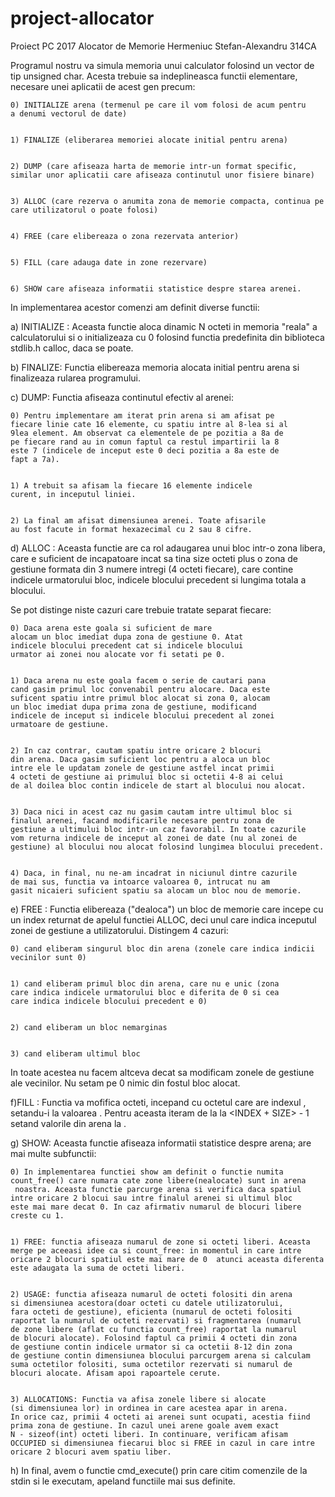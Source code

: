 # project-allocator
Proiect PC 2017
Alocator de Memorie
Hermeniuc Stefan-Alexandru 314CA




Programul nostru va simula memoria unui calculator folosind un vector de tip 
unsigned char. Acesta trebuie sa indeplineasca functii elementare, necesare 
unei aplicatii de acest gen precum:

	0) INITIALIZE arena (termenul pe care il vom folosi de acum pentru 
	a denumi vectorul de date)
	
	
	1) FINALIZE (eliberarea memoriei alocate initial pentru arena)
	
	
	2) DUMP (care afiseaza harta de memorie intr-un format specific, 
	similar unor aplicatii care afiseaza continutul unor fisiere binare) 
	
	
	3) ALLOC (care rezerva o anumita zona de memorie compacta, continua pe 
	care utilizatorul o poate folosi) 
	
	
	4) FREE (care elibereaza o zona rezervata anterior) 
	
	
	5) FILL (care adauga date in zone rezervare) 
	
	
	6) SHOW care afiseaza informatii statistice despre starea arenei. 
	
	
In implementarea acestor comenzi am definit diverse functii:



a) INITIALIZE <N>: Aceasta functie aloca dinamic N octeti in memoria 
"reala" a calculatorului si o initializeaza cu 0 folosind functia 
predefinita din biblioteca stdlib.h calloc, daca se poate.



b) FINALIZE: Functia elibereaza memoria alocata initial pentru arena si 
finalizeaza rularea programului.



c) DUMP: Functia afiseaza continutul efectiv al arenei:

	0) Pentru implementare am iterat prin arena si am afisat pe 
	fiecare linie cate 16 elemente, cu spatiu intre al 8-lea si al 
	9lea element. Am observat ca elementele de pe pozitia a 8a de 
	pe fiecare rand au in comun faptul ca restul impartirii la 8 
	este 7 (indicele de inceput este 0 deci pozitia a 8a este de 
	fapt a 7a). 
	
	
	1) A trebuit sa afisam la fiecare 16 elemente indicele 
	curent, in inceputul liniei. 
	
	
	2) La final am afisat dimensiunea arenei. Toate afisarile 
	au fost facute in format hexazecimal cu 2 sau 8 cifre.



d) ALLOC <SIZE>: Aceasta functie are ca rol adaugarea unui bloc intr-o 
zona libera, care e suficient de incapatoare incat sa tina size octeti 
plus o zona de gestiune formata din 3 numere intregi (4 octeti fiecare), 
care contine indicele urmatorului bloc, indicele blocului precedent si 
lungima totala a blocului. 
	
Se pot distinge niste cazuri care trebuie tratate separat fiecare: 

	0) Daca arena este goala si suficient de mare 
	alocam un bloc imediat dupa zona de gestiune 0. Atat 
	indicele blocului precedent cat si indicele blocului 
	urmator ai zonei nou alocate vor fi setati pe 0. 
	
	
	1) Daca arena nu este goala facem o serie de cautari pana 
	cand gasim primul loc convenabil pentru alocare. Daca este 
	suficent spatiu intre primul bloc alocat si zona 0, alocam 
	un bloc imediat dupa prima zona de gestiune, modificand 
	indicele de inceput si indicele blocului precedent al zonei
	urmatoare de gestiune. 
	
	
	2) In caz contrar, cautam spatiu intre oricare 2 blocuri 
	din arena. Daca gasim suficient loc pentru a aloca un bloc 
	intre ele le updatam zonele de gestiune astfel incat primii 
	4 octeti de gestiune ai primului bloc si octetii 4-8 ai celui 
	de al doilea bloc contin indicele de start al blocului nou alocat. 
	
	
	3) Daca nici in acest caz nu gasim cautam intre ultimul bloc si 
	finalul arenei, facand modificarile necesare pentru zona de 
	gestiune a ultimului bloc intr-un caz favorabil. In toate cazurile 
	vom returna indicele de inceput al zonei de date (nu al zonei de 
	gestiune) al blocului nou alocat folosind lungimea blocului precedent. 
	
	
	4) Daca, in final, nu ne-am incadrat in niciunul dintre cazurile 
	de mai sus, functia va intoarce valoarea 0, intrucat nu am 
	gasit nicaieri suficient spatiu sa alocam un bloc nou de memorie.



e) FREE <INDEX>: Functia elibereaza ("dealoca") un bloc de memorie care incepe 
cu un index returnat de apelul functiei ALLOC, deci unul care indica inceputul 
zonei de gestiune a utilizatorului. 
Distingem 4 cazuri:
	
	0) cand eliberam singurul bloc din arena (zonele care indica indicii 
	vecinilor sunt 0)
	
	
	1) cand eliberam primul bloc din arena, care nu e unic (zona 
	care indica indicele urmatorului bloc e diferita de 0 si cea 
	care indica indicele blocului precedent e 0)
	
	
	2) cand eliberam un bloc nemarginas
	
	
	3) cand eliberam ultimul bloc 
	
In toate acestea nu facem altceva decat sa modificam zonele de gestiune ale 
vecinilor. Nu setam pe 0 nimic din fostul bloc alocat.


f)FILL <INDEX> <SIZE> <VALUE>: Functia va mofifica <SIZE> octeti, incepand cu
octetul care are indexul <INDEX>, setandu-i la valoarea <VALUE>. Pentru aceasta
iteram de la <INDEX> la <INDEX + SIZE> - 1 setand valorile din arena la <VALUE>. 



g) SHOW: Aceasta functie afiseaza informatii statistice despre arena; are mai 
multe subfunctii:

	0) In implementarea functiei show am definit o functie numita 
	count_free() care numara cate zone libere(nealocate) sunt in arena
	 noastra. Aceasta functie parcurge arena si verifica daca spatiul 
	intre oricare 2 blocui sau intre finalul arenei si ultimul bloc 
	este mai mare decat 0. In caz afirmativ numarul de blocuri libere 
	creste cu 1.


	1) FREE: functia afiseaza numarul de zone si octeti liberi. Aceasta 
	merge pe aceeasi idee ca si count_free: in momentul in care intre 
	oricare 2 blocuri spatiul este mai mare de 0  atunci aceasta diferenta
	este adaugata la suma de octeti liberi.


	2) USAGE: functia afiseaza numarul de octeti folositi din arena 
	si dimensiunea acestora(doar octeti cu datele utilizatorului, 
	fara octeti de gestiune), eficienta (numarul de octeti folositi 
	raportat la numarul de octeti rezervati) si fragmentarea (numarul 
	de zone libere (aflat cu functia count_free) raportat la numarul 
	de blocuri alocate). Folosind faptul ca primii 4 octeti din zona 
	de gestiune contin indicele urmator si ca octetii 8-12 din zona 
	de gestiune contin dimensiunea blocului parcurgem arena si calculam 
	suma octetilor folositi, suma octetilor rezervati si numarul de 
	blocuri alocate. Afisam apoi rapoartele cerute.


	3) ALLOCATIONS: Functia va afisa zonele libere si alocate 
	(si dimensiunea lor) in ordinea in care acestea apar in arena. 
	In orice caz, primii 4 octeti ai arenei sunt ocupati, acestia fiind 
	prima zona de gestiune. In cazul unei arene goale avem exact 
	N - sizeof(int) octeti liberi. In continuare, verificam afisam 
	OCCUPIED si dimensiunea fiecarui bloc si FREE in cazul in care intre 
	oricare 2 blocuri avem spatiu liber.



h) In final, avem o functie cmd_execute() prin care citim comenzile de la stdin 
si le executam, apeland functiile mai sus definite.
	

